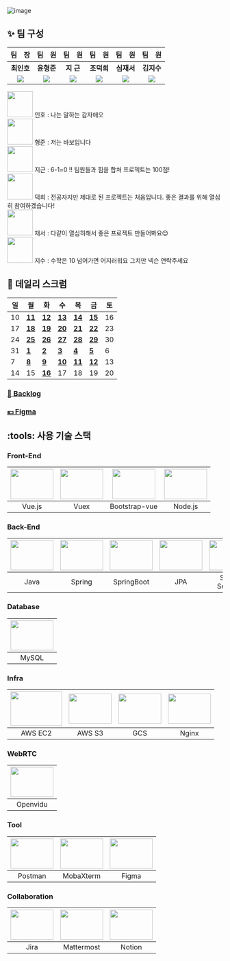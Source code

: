 ![image](/uploads/a96fc83be7c9523e23cadea4af27d9d4/image.png)

## :sparkles: 팀 구성 

| 팀　장 | 팀　원 | 팀　원 | 팀　원 | 팀　원 | 팀　원 |
| :-----: | :-----: | :---: | :-----: | :-----: | :-----: |
| **최인호** | **윤형준** | **지 근** | **조덕희** | **심재서** | **김지수** |
| <img src="https://img.shields.io/badge/FE-F8DC75"> | <img src="https://img.shields.io/badge/FE-F8DC75"> | <img src="https://img.shields.io/badge/BE-6DB33F">  | <img src="https://img.shields.io/badge/BE-6DB33F"> | <img src="https://img.shields.io/badge/BE-6DB33F"> | <img src="https://img.shields.io/badge/FE-F8DC75"> |


<img src = "uploads/3a4a577dbc1856ce3b9270ca6f51a981/그림1.png" width = "60" height = "60">
인호 : 나는 말하는 감자애오 <br>     
<img src = "uploads/2ac894cb8eec027d6f405ba4ae3689bf/그림2.png" width = "60" height = "60">
형준 : 저는 바보입니다 <br> 
<img src = "uploads/374be44a14da7b2056802e8952dea2ae/그림4.png" width = "60" height = "60">
지근 : 6-1=0 !! 팀원들과 힘을 합쳐 프로젝트는 100점!  <br>
<img src = "uploads/dc8dd5f59a846561cd58e54f048da788/그림5.png" width = "60" height = "60">
덕희 : 전공자지만 제대로 된 프로젝트는 처음입니다. 좋은 결과를 위해 열심히 참여하겠습니다! <br>
<img src = "uploads/29b5a061dc7b796b33b99e1857e024f3/그림6.png" width = "60" height = "60">
재서 : 다같이 열심히해서 좋은 프로젝트 만들어봐요😊 <br>
<img src = "uploads/e1f0029e6a77c783b9e9fa69a6cc5ead/그림3.png" width = "60" height = "60">
지수 : 수학은 10 넘어가면 어지러워요 그치만 넥슨 연락주세요   

## 📅 데일리 스크럼
| 일 | 월 | 화  | 수 | 목 | 금 | 토 |
|---|---|---|---|---|---|---|
| 10  | **[11](https://lab.ssafy.com/choi_026/c206_common/-/wikis/7%EC%9B%94-11%EC%9D%BC-%EB%8D%B0%EC%9D%BC%EB%A6%AC-%EC%8A%A4%ED%81%AC%EB%9F%BC)**  |  **[12](https://lab.ssafy.com/choi_026/c206_common/-/wikis/7%EC%9B%94-12%EC%9D%BC-%EB%8D%B0%EC%9D%BC%EB%A6%AC-%EC%8A%A4%ED%81%AC%EB%9F%BC)** | **[13](https://lab.ssafy.com/choi_026/c206_common/-/wikis/7%EC%9B%94-13%EC%9D%BC-%EB%8D%B0%EC%9D%BC%EB%A6%AC-%EC%8A%A4%ED%81%AC%EB%9F%BC)** | **[14](https://lab.ssafy.com/choi_026/c206_common/-/wikis/7%EC%9B%94-14%EC%9D%BC-%EB%8D%B0%EC%9D%BC%EB%A6%AC-%EC%8A%A4%ED%81%AC%EB%9F%BC)** | **[15](https://lab.ssafy.com/choi_026/c206_common/-/wikis/7%EC%9B%94-15%EC%9D%BC-%EB%8D%B0%EC%9D%BC%EB%A6%AC-%EC%8A%A4%ED%81%AC%EB%9F%BC)**  |  16 |
|  17 |  **[18](https://lab.ssafy.com/choi_026/c206_common/-/wikis/7%EC%9B%94-18%EC%9D%BC-Daily-Scrum)** |  **[19](https://lab.ssafy.com/s07-webmobile2-sub2/S07P12C206/-/wikis/7%EC%9B%94-19%EC%9D%BC-Daily-Scrum)** |  **[20](https://lab.ssafy.com/s07-webmobile2-sub2/S07P12C206/-/wikis/7%EC%9B%94-20%EC%9D%BC-Daily-Scrum)** | **[21](https://lab.ssafy.com/s07-webmobile2-sub2/S07P12C206/-/wikis/7%EC%9B%94-21%EC%9D%BC-Daily-Scrum)**  |**[22](https://lab.ssafy.com/s07-webmobile2-sub2/S07P12C206/-/wikis/7%EC%9B%94-22%EC%9D%BC-%EB%8D%B0%EC%9D%BC%EB%A6%AC-%EC%8A%A4%ED%81%AC%EB%9F%BC)**   |  23 |
| 24  | **[25](https://lab.ssafy.com/s07-webmobile2-sub2/S07P12C206/-/wikis/7%EC%9B%94-25%EC%9D%BC-%EB%8D%B0%EC%9D%BC%EB%A6%AC-%EC%8A%A4%ED%81%AC%EB%9F%BC)**  |  **[26](https://lab.ssafy.com/s07-webmobile2-sub2/S07P12C206/-/wikis/7%EC%9B%94-26%EC%9D%BC-Daily-Scrum)** | **[27](https://lab.ssafy.com/s07-webmobile2-sub2/S07P12C206/-/wikis/7%EC%9B%94-27%EC%9D%BC-Daily-Scrum)**   |  **[28](https://lab.ssafy.com/s07-webmobile2-sub2/S07P12C206/-/wikis/7%EC%9B%94-28%EC%9D%BC-Daily-Scrum)** | **[29](https://lab.ssafy.com/s07-webmobile2-sub2/S07P12C206/-/wikis/7%EC%9B%94-29%EC%9D%BC-Daily-Scrum)**  | 30  |   
|  31 | **[1](https://lab.ssafy.com/s07-webmobile2-sub2/S07P12C206/-/wikis/8%EC%9B%94-1%EC%9D%BC-DailyScrum)**  | **[2](https://lab.ssafy.com/s07-webmobile2-sub2/S07P12C206/-/wikis/8%EC%9B%94-2%EC%9D%BC-Daily-Scrum)**  | **[3](https://lab.ssafy.com/s07-webmobile2-sub2/S07P12C206/-/wikis/8%EC%9B%94-3%EC%9D%BC-Daily-Scrum)**  | **[4](https://lab.ssafy.com/s07-webmobile2-sub2/S07P12C206/-/wikis/8%EC%9B%94-4%EC%9D%BC-Daily-Scrum)**  | **[5](https://lab.ssafy.com/s07-webmobile2-sub2/S07P12C206/-/wikis/8%EC%9B%94-5%EC%9D%BC-Daily-Scrum)**  | 6  |   
|  7 | **[8](https://lab.ssafy.com/s07-webmobile2-sub2/S07P12C206/-/wikis/8%EC%9B%94-8%EC%9D%BC-Daily-Scrum)**  | **[9](https://lab.ssafy.com/s07-webmobile2-sub2/S07P12C206/-/wikis/8%EC%9B%94-9%EC%9D%BC-Daily-Scrum)**  | **[10](https://lab.ssafy.com/s07-webmobile2-sub2/S07P12C206/-/wikis/8%EC%9B%94-10%EC%9D%BC-Daily-Scrum)**  | **[11](https://lab.ssafy.com/s07-webmobile2-sub2/S07P12C206/-/wikis/8%EC%9B%94-11%EC%9D%BC-Daily-Scrum)**  | **[12](https://lab.ssafy.com/s07-webmobile2-sub2/S07P12C206/-/wikis/8%EC%9B%94-13%EC%9D%BC-Daily-Scrum)**  | 13  |   
|  14 | 15  | **[16](https://lab.ssafy.com/s07-webmobile2-sub2/S07P12C206/-/wikis/8/8%EC%9B%94-16%EC%9D%BC-Daily-Scrum)**  | 17  | 18  | 19  | 20  |   


### [📑 Backlog](https://docs.google.com/spreadsheets/d/1arO3jCLAnIDFHGqLftALXb1MvXTLtLvuq4gP1d2qWsQ/edit?usp=sharing)
### [💴 Figma](https://www.figma.com/file/WzkKbYQODD5JqiUaUO7eKO/SAI?node-id=0%3A1)


## :tools: 사용 기술 스택
### Front-End
| <img src = "/uploads/237a3be186003c624b18719fc1bd05b7/image.png" width = "100" height = "70">| <img src = "/uploads/1112c5d37463cdd9df30e83a003105c0/image.png" width = "100" height = "70"> |  <img src = "/uploads/3395cdc880354bc4e19031556c27e3fd/image.png" width = "100" height = "70"> | <img src = "/uploads/513c24898a7c6a88661c8c437ac6fda1/image.png" width = "100" height = "70"> |
| :----: | :----: | :----: | :----: |
| Vue.js | Vuex | Bootstrap-vue | Node.js |

### Back-End
| <img src = "/uploads/41614a8dca636b9d137e71add1d36b9b/image.png" width = "100" height = "70">| <img src = "/uploads/1d9d508deb8303d3658d10b083085278/image.png" width = "100" height = "70"> |  <img src = "/uploads/905e26bb1b5147f04411062e564d8a90/image.png" width = "100" height = "70"> | <img src = "/uploads/69c65757eb286f44aff13c134a672494/image.png" width = "100" height = "70"> | <img src = "/uploads/b0e3fce8996b9a496bf63c7cd3666ae6/image.png" width = "100" height = "70"> |
| :----: | :----: | :----: | :----: | :----: |
| Java | Spring | SpringBoot | JPA | Spring Security |

### Database
| <img src = "/uploads/4143b0d613554606990c9b07067fa27a/image.png" width = "100" height = "70"> |
| :----: |
| MySQL |

### Infra
| <img src = "/uploads/f9716122dee404f6085a7a9fef5b6843/image.png" width = "120" height = "80"> | <img src = "/uploads/66ec64fb4f1f01d741504ebc2c600130/image.png" width = "100" height = "70"> | <img src = "/uploads/6174b062a916d3e908ec07e83103463f/image.png" width = "100" height = "70"> | <img src = "/uploads/088877f1091569bc58a70070f7cef3c7/image.png" width = "100" height = "70"> |
| :----: | :----: | :---: | :----: |
| AWS EC2 | AWS S3 | GCS | Nginx |

### WebRTC
| <img src = "/uploads/47208b3cc0c992293d65634a6551809e/image.png" width = "100" height = "70"> |
| :----: |
| Openvidu |

### Tool
| <img src = "/uploads/8bd7ec9f777f84e8f4914b3b42355605/image.png" width = "100" height = "70"> | <img src = "/uploads/c19c44f00b0f943428bf55e2ef2d2b07/image.png" width = "100" height = "70"> | <img src = "/uploads/444bba4951ff5cc66c984dd1aa297014/image.png" width = "100" height = "70"> |
| :----: | :----: | :----: |
| Postman | MobaXterm | Figma |

### Collaboration
| <img src = "/uploads/d2d5147ee82c4f2e3568ec7c65514d7d/image.png" width = "100" height = "70"> | <img src = "/uploads/b127f8a0ac2327224bbd362efab89b06/image.png" width = "100" height = "70"> | <img src = "/uploads/1644dcbfd18047e0cdb7bafeebbcc8a4/image.png" width = "100" height = "70">
| :----: | :----: | :----: |
| Jira | Mattermost | Notion |
